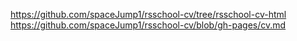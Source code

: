 https://github.com/spaceJump1/rsschool-cv/tree/rsschool-cv-html
https://github.com/spaceJump1/rsschool-cv/blob/gh-pages/cv.md

